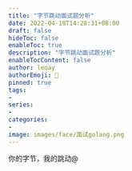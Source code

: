 ```yaml
---
title: "字节跳动面试题分析"
date: 2022-04-18T14:28:31+08:00
draft: false
hideToc: false
enableToc: true
description: "字节跳动面试题分析"
enableTocContent: false
author: leoay
authorEmoji: 🎅
pinned: true
tags:
- 
series:
- 
categories:
- 
image: images/face/面试golang.png
---
```


你的字节，我的跳动@